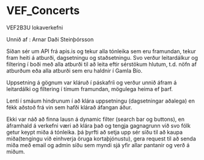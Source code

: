 # VEF_Concerts
VEF2B3U lokaverkefni

Unnið af : Arnar Daði Steinþórsson

Síðan sér um API frá apis.is og tekur alla tónleika sem eru framundan, tekur fram heiti á atburði, dagsetningu og staðsetningu. Svo verður leitardálkur og filtering í boði með alla atburði til að leita eftir sérstökum hlutum, t.d. nöfn af atburðum eða alla atburði sem eru haldnir í Gamla Bío.

Uppsetning á gögnum var kláruð í páskafríi og verður unnið áfram á leitardálki og filtering í tímum framundan, mögulega heima ef þarf.

Lenti í smáum hindrunum í að klára uppsetningu (dagsetningar aðalega) en fékk aðstoð frá vin sem hafði klárað áfangan áður.


Ekki var náð að finna lausn á dynamic filter (search bar og buttons), en áframhald á verkefni væri að klára það og tengja gagnagrunn við svo fólk getur keypt miða á tónleika. þá þyrfti að setja upp sér síðu til að kaupa miða(tengingu við einhverja öruga kortaþjónustu), gera request til að senda miða með email og admin síðu sem myndi sjá yfir allar pantanir og verð á miðum.
